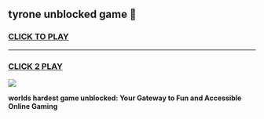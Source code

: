 
## tyrone unblocked game 👋
<h3>
<a href="https://premium.freeplayer.one?title=tyrone_unblocked_game&ref=13F">CLICK TO PLAY</a></h3>
<hr>

<h3>
<a href="https://premium.freeplayer.one?title=tyrone_unblocked_game&ref=13F">CLICK 2 PLAY</a>
  
</h3>

<a href="https://premium.freeplayer.one?title=tyrone_unblocked_game&ref=12F/"><img src="https://clearcache.store/games.png"></a>


**worlds hardest game unblocked: Your Gateway to Fun and Accessible Online Gaming**
